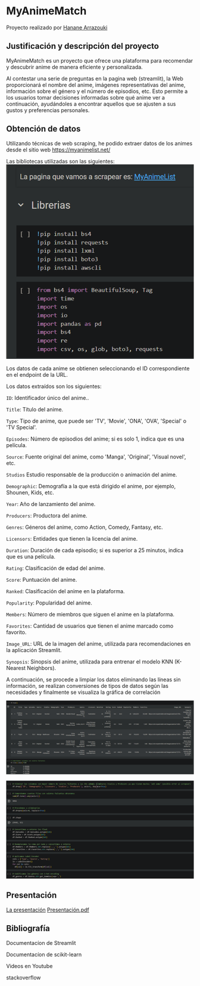 # MyAnimeMatch

Proyecto realizado por [Hanane Arrazouki](https://github.com/HananeArrazouki)

## Justificación y descripción del proyecto
MyAnimeMatch es un proyecto que ofrece una plataforma para recomendar y descubrir anime de manera eficiente y personalizada.

Al contestar una serie de preguntas en la pagina web (streamlit), la Web proporcionará el nombre del anime, imágenes representativas del anime, información sobre el género y el número de episodios, etc. Esto permite a los usuarios tomar decisiones informadas sobre qué anime ver a continuación, ayudándoles a encontrar aquellos que se ajusten a sus gustos y preferencias personales.

## Obtención de datos

Utilizando técnicas de web scraping, he podido extraer datos de los animes desde el sitio web https://myanimelist.net/

Las bibliotecas utilizadas son las siguientes:
![alt text](image.png)

Los datos de cada anime se obtienen seleccionando el ID correspondiente en el endpoint de la URL.

Los datos extraídos son los siguientes:

`ID`: Identificador único del anime..

`Title`: Título del anime.

`Type`: Tipo de anime, que puede ser 'TV', 'Movie', 'ONA', 'OVA', 'Special' o 'TV Special'.

`Episodes`: Número de episodios del anime; si es solo 1, indica que es una película.

`Source`: Fuente original del anime, como 'Manga', 'Original', 'Visual novel', etc.

`Studios` Estudio responsable de la producción o animación del anime.

`Demographic`: Demografía a la que está dirigido el anime, por ejemplo, Shounen, Kids, etc.

`Year`: Año de lanzamiento del anime.

`Producers`: Productora del anime.

`Genres`: Géneros del anime, como Action, Comedy, Fantasy, etc.

`Licensors`: Entidades que tienen la licencia del anime.

`Duration`: Duración de cada episodio; si es superior a 25 minutos, indica que es una película.

`Rating`: Clasificación de edad del anime.

`Score`: Puntuación del anime.

`Ranked`: Clasificación del anime en la plataforma.

`Popularity`: Popularidad del anime.

`Members`: Número de miembros que siguen el anime en la plataforma.

`Favorites`: Cantidad de usuarios que tienen el anime marcado como favorito.

`Image_URL`: URL de la imagen del anime, utilizada para recomendaciones en la aplicación Streamlit.

`Synopsis`: Sinopsis del anime, utilizada para entrenar el modelo KNN (K-Nearest Neighbors).

A continuación, se procede a limpiar los datos eliminando las líneas sin información, se realizan conversiones de tipos de datos según las necesidades y finalmente se visualiza la gráfica de correlación

![alt text](image-1.png)

![alt text](image-2.png)


## Presentación

[La presentación](https://www.canva.com/design/DAGIVOO5QFs/wwoo1RgQG7jxfpS1VkpY4A/edit?utm_content=DAGIVOO5QFs&utm_campaign=designshare&utm_medium=link2&utm_source=sharebutton)
[Presentación.pdf](https://github.com/user-attachments/files/15866532/Presentacion.TFM.Hanane.Arrazouki.pdf)

## Bibliografía

Documentacíon de Streamlit

Documentacíon de scikit-learn

Videos en Youtube

stackoverflow


